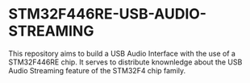 # STM32F446RE-USB-AUDIO-STREAMING
This repository aims to build a USB Audio Interface with the use of a STM32F446RE chip. It serves to distribute knownledge about the USB Audio Streaming feature of the STM32F4 chip family.
